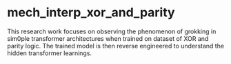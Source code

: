 # mech_interp_xor_and_parity
This research work focuses on observing the phenomenon of grokking in sim0ple transformer architectures when trained on dataset of XOR and parity logic. The trained model is then reverse engineered to understand the hidden transformer learnings.
